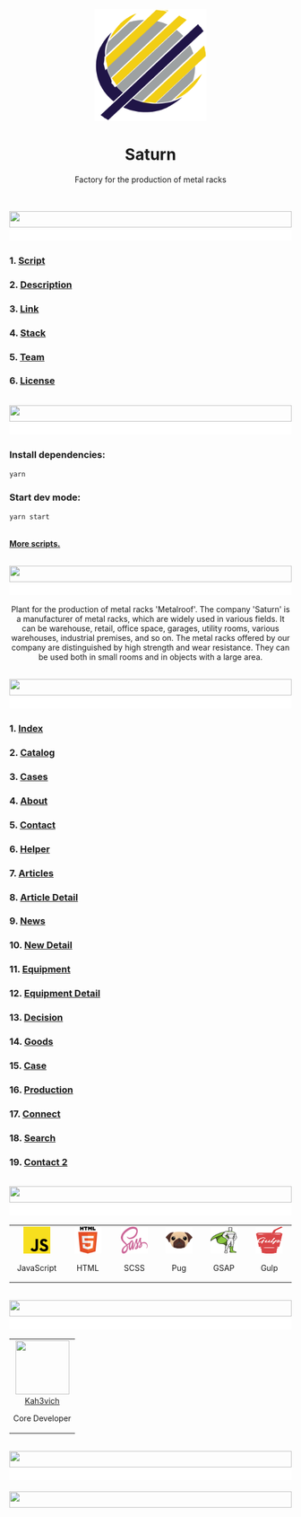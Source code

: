 <div align="center"><img width="200" height="200" src="https://raw.githubusercontent.com/kah3vich/Saturn/main/src/img/favicon/favicon.png"><br /><h1>Saturn</h1><p>Factory for the production of metal racks</p><br /></div><div align="center"><br /><img src="https://raw.githubusercontent.com/kah3vich/readme-project-base/main/assets/svg/tableOfContents.svg" alt="" width="100%" height="29px"><br /><img src="https://raw.githubusercontent.com/kah3vich/readme-project-base/main/assets/gif/line.gif" alt="" width="100%" height="20px"><br /></div>

### 1. <a href="#script">Script</a>

### 2. <a href="#description">Description</a>

### 3. <a href="#link">Link</a>

### 4. <a href="#stack">Stack</a>

### 5. <a href="#team">Team</a>

### 6. <a href="#license">License</a>

<div align="center" id="script"><br /><img src="https://raw.githubusercontent.com/kah3vich/readme-project-base/main/assets/svg/script.svg" alt="" width="100%" height="29px"><br /><img src="https://raw.githubusercontent.com/kah3vich/readme-project-base/main/assets/gif/line.gif" alt="" width="100%" height="20px"><br /></div>

### Install dependencies:

```bash
yarn
```

### Start dev mode:

```bash
yarn start
```

<br /><a href="https://github.com/kah3vich/Gulp-RS/blob/set/readme.md#script" target="_blank"><b>More scripts.</b></a><br /><div align="center" id="description"><br /><img src="https://raw.githubusercontent.com/kah3vich/readme-project-base/main/assets/svg/description.svg" alt="" width="100%" height="29px"><br /><img src="https://raw.githubusercontent.com/kah3vich/readme-project-base/main/assets/gif/line.gif" alt="" width="100%" height="20px"><br /></div><div align="center"><p>Plant for the production of metal racks 'Metalroof'. The company 'Saturn' is a manufacturer of metal racks, which are widely used in various fields. It can be warehouse, retail, office space, garages, utility rooms, various warehouses, industrial premises, and so on. The metal racks offered by our company are distinguished by high strength and wear resistance. They can be used both in small rooms and in objects with a large area.</p></div><div align="center" id="link"><br /><img src="https://raw.githubusercontent.com/kah3vich/readme-project-base/main/assets/svg/link.svg" alt="" width="100%" height="29px"><br /><img src="https://raw.githubusercontent.com/kah3vich/readme-project-base/main/assets/gif/line.gif" alt="" width="100%" height="20px"><br /></div>

### 1. <a href="https://kah3vich.github.io/Saturn/public/index.html">Index</a>

### 2. <a href="https://kah3vich.github.io/Saturn/public/catalog.html">Catalog</a>

### 3. <a href="https://kah3vich.github.io/Saturn/public/cases.html">Cases</a>

### 4. <a href="https://kah3vich.github.io/Saturn/public/about.html">About</a>

### 5. <a href="https://kah3vich.github.io/Saturn/public/contact.html">Contact</a>

### 6. <a href="https://kah3vich.github.io/Saturn/public/helper.html">Helper</a>

### 7. <a href="https://kah3vich.github.io/Saturn/public/articles.html">Articles</a>

### 8. <a href="https://kah3vich.github.io/Saturn/public/article.html">Article Detail</a>

### 9. <a href="https://kah3vich.github.io/Saturn/public/news.html">News</a>

### 10. <a href="https://kah3vich.github.io/Saturn/public/new.html">New Detail</a>

### 11. <a href="https://kah3vich.github.io/Saturn/public/equipment.html">Equipment</a>

### 12. <a href="https://kah3vich.github.io/Saturn/public/add.html">Equipment Detail</a>

### 13. <a href="https://kah3vich.github.io/Saturn/public/decision.html">Decision</a>

### 14. <a href="https://kah3vich.github.io/Saturn/public/goods.html">Goods</a>

### 15. <a href="https://kah3vich.github.io/Saturn/public/case.html">Case</a>

### 16. <a href="https://kah3vich.github.io/Saturn/public/production.html">Production</a>

### 17. <a href="https://kah3vich.github.io/Saturn/public/connect.html">Connect</a>

### 18. <a href="https://kah3vich.github.io/Saturn/public/search.html">Search</a>

### 19. <a href="https://kah3vich.github.io/Saturn/public/contacts.html">Contact 2</a>

<div align="center" id="stack"><br /><img src="https://raw.githubusercontent.com/kah3vich/readme-project-base/main/assets/svg/stack.svg" alt="" width="100%" height="29px"><br /><img src="https://raw.githubusercontent.com/kah3vich/readme-project-base/main/assets/gif/line.gif" alt="" width="100%" height="20px"><br /></div><table align="center"><tr><td align="center" width="96"><a href="#"><img src="https://raw.githubusercontent.com/kah3vich/kah3vich/main/assets/icon/javascript.svg" width="48" height="48" alt="JavaScript" /></a><br /><p>JavaScript</p></td>
<td align="center" width="96"><a href="#"><img src="https://raw.githubusercontent.com/kah3vich/kah3vich/main/assets/icon/html5.svg" width="48" height="48" alt="HTML" /></a><br /><p>HTML</p></td>
<td align="center" width="96"><a href="#"><img src="https://raw.githubusercontent.com/kah3vich/kah3vich/main/assets/icon/scss.svg" width="48" height="48" alt="SCSS" /></a><br /><p>SCSS</p></td>
<td align="center" width="96"><a href="#"><img src="https://raw.githubusercontent.com/kah3vich/kah3vich/main/assets/icon/pug.svg" width="48" height="48" alt="Pug" /></a><br /><p>Pug</p></td>
<td align="center" width="96"><a href="#"><img src="https://raw.githubusercontent.com/kah3vich/kah3vich/main/assets/icon/gsap.svg" width="48" height="48" alt="GSAP" /></a><br /><p>GSAP</p></td>
<td align="center" width="96"><a href="#"><img src="https://raw.githubusercontent.com/kah3vich/kah3vich/main/assets/icon/gulp.svg" width="48" height="48" alt="Gulp" /></a><br /><p>Gulp</p></td>
</tr></table>

<div align="center" id="team"><br /><img src="https://raw.githubusercontent.com/kah3vich/readme-project-base/main/assets/svg/team.svg" alt="" width="100%" height="29px"><br /><img src="https://raw.githubusercontent.com/kah3vich/readme-project-base/main/assets/gif/line.gif" alt="" width="100%" height="20px"><br /></div><table align="center"><tr><td align="center" valign="top"><img width="96" height="96" src="https://github.com/kah3vich.png?s=96"><br /><a href="https://github.com/kah3vich">Kah3vich</a><p>Core Developer</p></td>
</tr></table><div align="center" id="license"><br /><img src="https://raw.githubusercontent.com/kah3vich/readme-project-base/main/assets/svg/license.svg" alt="" width="100%" height="29px"><br /><img src="https://raw.githubusercontent.com/kah3vich/readme-project-base/main/assets/gif/line.gif" alt="" width="100%" height="20px"><br /></div><a href="https://github.com/kah3vich/readme-project-base/blob/main/LICENSE"><br /><img src="https://raw.githubusercontent.com/kah3vich/readme-project-base/main/assets/svg/licenseContent.svg" alt="" width="100%" height="29px"><br /></a>

<!-- ! by kah3vich -->
